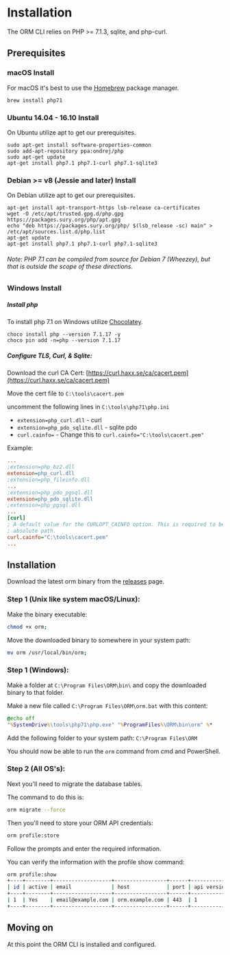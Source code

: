 # Installation

The ORM CLI relies on PHP >= 7.1.3, sqlite, and php-curl.

## Prerequisites

### macOS Install

For macOS it's best to use the [Homebrew](https://brew.sh) package manager.

```shell
brew install php71
```

### Ubuntu 14.04 - 16.10 Install

On Ubuntu utilize apt to get our prerequisites.

```shell
sudo apt-get install software-properties-common
sudo add-apt-repository ppa:ondrej/php
sudo apt-get update
apt-get install php7.1 php7.1-curl php7.1-sqlite3
```

### Debian >= v8 (Jessie and later) Install

On Debian utilize apt to get our prerequisites.

```shell
apt-get install apt-transport-https lsb-release ca-certificates
wget -O /etc/apt/trusted.gpg.d/php.gpg https://packages.sury.org/php/apt.gpg
echo "deb https://packages.sury.org/php/ $(lsb_release -sc) main" > /etc/apt/sources.list.d/php.list
apt-get update
apt-get install php7.1 php7.1-curl php7.1-sqlite3
```

###### Note: PHP 7.1 can be compiled from source for Debian 7 (Wheezey), but that is outside the scope of these directions.

### Windows Install 

##### Install php

To install php 7.1 on Windows utilize [Chocolatey](https://chocolatey.org/).

```shell
choco install php --version 7.1.17 -y
choco pin add -n=php --version 7.1.17
```

##### Configure TLS, Curl, & Sqlite:

Download the curl CA Cert: [https://curl.haxx.se/ca/cacert.pem](https://curl.haxx.se/ca/cacert.pem)

Move the cert file to `C:\tools\cacert.pem`

uncomment the following lines in `C:\tools\php71\php.ini`

* `extension=php_curl.dll` - curl
* `extension=php_pdo_sqlite.dll` - sqlite pdo
* `curl.cainfo=` - Change this to `curl.cainfo="C:\tools\cacert.pem"`

Example:

```ini
...
;extension=php_bz2.dll
extension=php_curl.dll
;extension=php_fileinfo.dll
...
;extension=php_pdo_pgsql.dll
extension=php_pdo_sqlite.dll
;extension=php_pgsql.dll
...
[curl]
; A default value for the CURLOPT_CAINFO option. This is required to be an
; absolute path.
curl.cainfo="C:\tools\cacert.pem"
...
```

## Installation

Download the latest orm binary from the [releases](https://github.com/OpenResourceManager/orm-cli/releases/) page.

### Step 1 (Unix like system macOS/Linux):

Make the binary executable:

```bash
chmod +x orm;
```

Move the downloaded binary to somewhere in your system path:

```bash
mv orm /usr/local/bin/orm;
```

### Step 1 (Windows): 

Make a folder at `C:\Program Files\ORM\bin\` and copy the downloaded binary to that folder.

Make a new file called `C:\Program Files\ORM\orm.bat` with this content:

```bat
@echo off
"%SystemDrive%\tools\php71\php.exe" "%ProgramFiles%\ORM\bin\orm" %*
```

Add the following folder to your system path: `C:\Program Files\ORM`

You should now be able to run the `orm` command from cmd and PowerShell.

### Step 2 (All OS's):

Next you'll need to migrate the database tables.

The command to do this is:

```bash
orm migrate --force
```

Then you'll need to store your ORM API credentials:

```bash
orm profile:store
```

Follow the prompts and enter the required information.

You can verify the information with the profile show command:

```bash
orm profile:show
+----+--------+-------------------+-----------------+------+-------------+---------+---------------------------+---------------------------+
| id | active | email             | host            | port | api version | use ssl | created                   | updated                   |
+----+--------+-------------------+-----------------+------+-------------+---------+---------------------------+---------------------------+
| 1  | Yes    | email@example.com | orm.example.com | 443  | 1           | Yes     | 2018-01-18 05:19:59 (UTC) | 2018-01-18 05:19:59 (UTC) |
+----+--------+-------------------+-----------------+------+-------------+---------+---------------------------+---------------------------+
```

## Moving on

At this point the ORM CLI is installed and configured.
